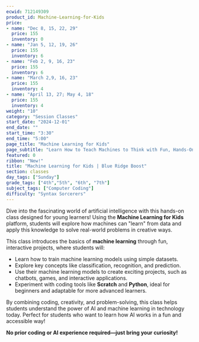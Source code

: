 ```yaml
---
ecwid: 712149309
product_id: Machine-Learning-for-Kids
price:
- name: "Dec 8, 15, 22, 29"
  price: 155
  inventory: 0
- name: "Jan 5, 12, 19, 26"
  price: 155
  inventory: 6
- name: "Feb 2, 9, 16, 23"
  price: 155
  inventory: 6
- name: "March 2,9, 16, 23"
  price: 155
  inventory: 4
- name: "April 13, 27; May 4, 18"
  price: 155
  inventory: 4
weight: "10"
category: "Session Classes"
start_date: "2024-12-01"
end_date: ""
start_time: "3:30"
end_time: "5:00"
page_title: "Machine Learning for Kids"
page_subtitle: "Learn How to Teach Machines to Think with Fun, Hands-On Projects!"
featured: 0
ribbon: "New!"
title: "Machine Learning for Kids | Blue Ridge Boost"
section: classes
day_tags: ["Sunday"]
grade_tags: ["4th","5th", "6th", "7th"]
subject_tags: ["Computer Coding"]
difficulty: "Syntax Sorcerers"
---
```

<p>Dive into the fascinating world of artificial intelligence with this hands-on class designed for young learners! Using the <strong>Machine Learning for Kids</strong> platform, students will explore how machines can "learn" from data and apply this knowledge to solve real-world problems in creative ways.</p><p>This class introduces the basics of <strong>machine learning</strong> through fun, interactive projects, where students will:</p> <ul> <li>Learn how to train machine learning models using simple datasets.</li> <li>Explore key concepts like classification, recognition, and prediction.</li> <li>Use their machine learning models to create exciting projects, such as chatbots, games, and interactive applications.</li> <li>Experiment with coding tools like <strong>Scratch</strong> and <strong>Python</strong>, ideal for beginners and adaptable for more advanced learners.</li> </ul> <p>By combining coding, creativity, and problem-solving, this class helps students understand the power of AI and machine learning in technology today. Perfect for students who want to learn how AI works in a fun and accessible way!</p><p><strong>No prior coding or AI experience required—just bring your curiosity!</strong></p>
